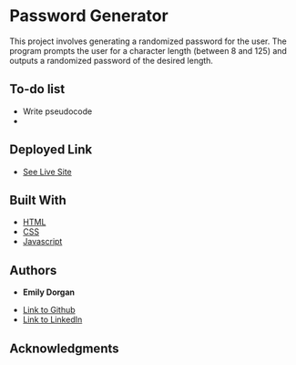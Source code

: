 # Password Generator

This project involves generating a randomized password for the user. The program prompts the user for a character length (between 8 and 125) and outputs a randomized password of the desired length.

## To-do list

* Write pseudocode
* 

## Deployed Link

* [See Live Site](https://emdorgan.github.io/password-generator/)


## Built With

* [HTML](https://developer.mozilla.org/en-US/docs/Web/HTML)
* [CSS](https://developer.mozilla.org/en-US/docs/Web/CSS)
* [Javascript](https://developer.mozilla.org/en-US/docs/Web/JavaScript)


## Authors

* **Emily Dorgan** 

- [Link to Github](https://github.com/emdorgan)
- [Link to LinkedIn](https://www.linkedin.com/in/emily-dorgan/)

## Acknowledgments
